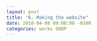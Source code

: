 ```yaml
---
layout: post
title: "6. Making the website"
date: 2018-04-08 09:00:00 -0100
categories: works GOOP
---
```

